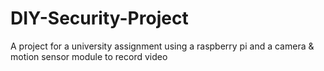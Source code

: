 # DIY-Security-Project

A project for a university assignment using a raspberry pi and a camera & motion sensor module to record video
